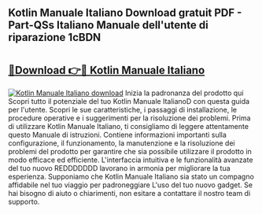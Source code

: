 ## Kotlin Manuale Italiano Download gratuit PDF - Part-QSs Italiano Manuale dell'utente di riparazione 1cBDN

# <h2><a href="http://dfgjqw7.blite.top/?on=Kotlin+Manuale+Italiano">🔗Download 👉🔴 Kotlin Manuale Italiano</a></h2>

[![Kotlin Manuale Italiano download](https://i.imgur.com/lujVjoI.png)](http://dfgjqw7.blite.top/?on=Kotlin+Manuale+Italiano)
Inizia la padronanza del prodotto qui Scopri tutto il potenziale del tuo Kotlin Manuale ItalianoD con questa guida per l'utente. Scopri le sue caratteristiche, i passaggi di installazione, le procedure operative e i suggerimenti per la risoluzione dei problemi. Prima di utilizzare Kotlin Manuale Italiano, ti consigliamo di leggere attentamente questo Manuale di istruzioni. Contiene informazioni importanti sulla configurazione, il funzionamento, la manutenzione e la risoluzione dei problemi del prodotto per garantire che sia possibile utilizzare il prodotto in modo efficace ed efficiente. L'interfaccia intuitiva e le funzionalità avanzate del tuo nuovo REDDDDDDD lavorano in armonia per migliorare la tua esperienza. Supponiamo che Kotlin Manuale Italiano sia stato un compagno affidabile nel tuo viaggio per padroneggiare L'uso del tuo nuovo gadget. Se hai bisogno di aiuto o chiarimenti, non esitare a contattare il nostro team di supporto.
